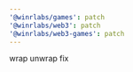 ```yaml
---
'@winrlabs/games': patch
'@winrlabs/web3': patch
'@winrlabs/web3-games': patch
---
```


wrap unwrap fix
